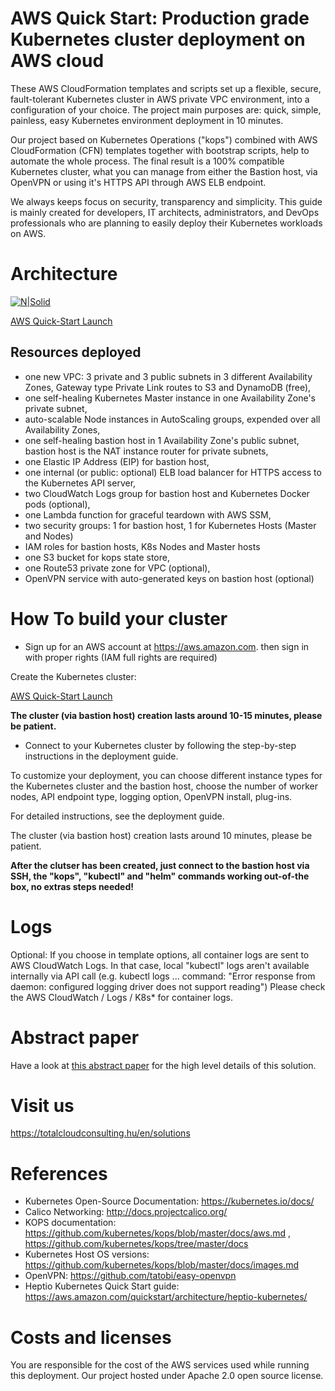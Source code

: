 # AWS Quick Start: Production grade Kubernetes cluster deployment on AWS cloud

These AWS CloudFormation templates and scripts set up a flexible, secure, fault-tolerant Kubernetes cluster in AWS private VPC environment, into a configuration of your choice. The project main purposes are: quick, simple, painless, easy Kubernetes environment deployment in 10 minutes.

Our project based on Kubernetes Operations ("kops") combined with AWS CloudFormation (CFN) templates together with bootstrap scripts, help to automate the whole process. The final result is a 100% compatible Kubernetes cluster, what you can manage from either the Bastion host, via OpenVPN or using it's HTTPS API through AWS ELB endpoint.

We always keeps focus on security, transparency and simplicity. This guide is mainly created for developers, IT architects, administrators, and DevOps professionals who are planning to easily deploy their Kubernetes workloads on AWS.


# Architecture

[![N|Solid](https://raw.githubusercontent.com/totalcloudconsulting/kubernetes-aws/master/docs/k8s-small-footprint.png)](https://totalcloudconsulting.hu/en/solutions/containerization)


[AWS Quick-Start Launch](https://console.aws.amazon.com/cloudformation/home?region=eu-west-1#/stacks/new?stackName=Total-Cloud-Kubernetes&templateURL=https://s3-eu-west-1.amazonaws.com/tc2-kubernetes/latest/cfn-templates/latest-single-natinstance.yaml )

## Resources deployed

* one new VPC: 3 private and 3 public subnets in 3 different Availability Zones, Gateway type Private Link routes to S3 and DynamoDB (free),
* one self-healing Kubernetes Master instance in one Availability Zone's private subnet,
* auto-scalable Node instances in AutoScaling groups, expended over all Availability Zones,
* one self-healing bastion host in 1 Availability Zone's public subnet, bastion host is the NAT instance router for private subnets,
* one Elastic IP Address (EIP) for bastion host,
* one internal (or public: optional) ELB load balancer for HTTPS access to the Kubernetes API server,
* two CloudWatch Logs group for bastion host and Kubernetes Docker pods (optional),
* one Lambda function for graceful teardown with AWS SSM,
* two security groups: 1 for bastion host, 1 for Kubernetes Hosts (Master and Nodes)
* IAM roles for bastion hosts, K8s Nodes and Master hosts
* one S3 bucket for kops state store,
* one Route53 private zone for VPC (optional),
* OpenVPN service with auto-generated keys on bastion host (optional)


# How To build your cluster

* Sign up for an AWS account at https://aws.amazon.com. then sign in with proper rights (IAM full rights are required)

Create the Kubernetes cluster:

[AWS Quick-Start Launch](https://console.aws.amazon.com/cloudformation/home?region=eu-west-1#/stacks/new?stackName=Total-Cloud-Kubernetes&templateURL=https://s3-eu-west-1.amazonaws.com/tc2-kubernetes/latest/cfn-templates/latest-single-natinstance.yaml )


**The cluster (via bastion host) creation lasts around 10-15 minutes, please be patient.**

* Connect to your Kubernetes cluster by following the step-by-step instructions in the deployment guide.

To customize your deployment, you can choose different instance types for the Kubernetes cluster and the bastion host, choose the number of worker nodes, API endpoint type, logging option, OpenVPN install,  plug-ins.  

For detailed instructions, see the deployment guide.


The cluster (via bastion host) creation lasts around 10 minutes, please be patient.

**After the clutser has been created, just connect to the bastion host via SSH, the "kops", "kubectl" and "helm" commands working out-of-the box, no extras steps needed!**

# Logs

Optional: If you choose in template options, all container logs are sent to AWS CloudWatch Logs. In that case, local "kubectl" logs aren't  available internally via API call (e.g. kubectl logs ... command: "Error response from daemon: configured logging driver does not support reading") Please check the AWS CloudWatch / Logs / K8s* for container logs.

# Abstract paper

Have a look at [this abstract paper](docs/TC2_Abstratct_production_grade_Kubernetes_deployment_on_AWS.pdf) for the high level details of this solution.

# Visit us

https://totalcloudconsulting.hu/en/solutions

# References

* Kubernetes Open-Source Documentation: https://kubernetes.io/docs/
* Calico Networking: http://docs.projectcalico.org/
* KOPS documentation: https://github.com/kubernetes/kops/blob/master/docs/aws.md ,  https://github.com/kubernetes/kops/tree/master/docs
* Kubernetes Host OS versions: https://github.com/kubernetes/kops/blob/master/docs/images.md
* OpenVPN: https://github.com/tatobi/easy-openvpn
* Heptio Kubernetes Quick Start guide: https://aws.amazon.com/quickstart/architecture/heptio-kubernetes/

# Costs and licenses

You are responsible for the cost of the AWS services used while running this deployment. Our project hosted under Apache 2.0 open source license.
